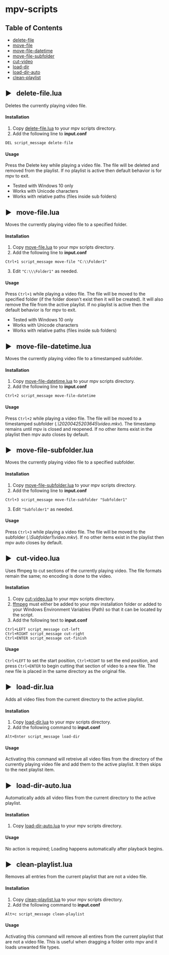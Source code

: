 
# mpv-scripts
## Table of Contents
* [delete-file](#%EF%B8%8F---delete-filelua)
* [move-file](#%EF%B8%8F---move-filelua)
* [move-file-datetime](#%EF%B8%8F---move-file-datetimelua)
* [move-file-subfolder](#%EF%B8%8F---move-file-subfolderlua)
* [cut-video](#%EF%B8%8F---cut-videolua)
* [load-dir](#%EF%B8%8F---load-dirlua)
* [load-dir-auto](#%EF%B8%8F---load-dir-autolua)
* [clean-playlist](#%EF%B8%8F---clean-playlistlua)
##  ▶️  &nbsp; delete-file.lua
Deletes the currently playing video file.
#### Installation
1. Copy [delete-file.lua](delete-file.lua) to your mpv scripts directory.
2. Add the following line to **input.conf**
```
DEL script_message delete-file
```
#### Usage
Press the Delete key while playing a video file. The file will be deleted and removed from the playlist. If no playlist is active then default behavior is for mpv to exit.
* Tested with Windows 10 only
* Works with Unicode characters
* Works with relative paths (files inside sub folders)

## ▶️  &nbsp; move-file.lua
Moves the currently playing video file to a specified folder.
#### Installation
1. Copy [move-file.lua](move-file.lua) to your mpv scripts directory.
2. Add the following line to **input.conf**
```
Ctrl+1 script_message move-file "C:\\Folder1"
```
3. Edit ```"C:\\\Folder1"``` as needed.
#### Usage
Press ```Ctrl+1``` while playing a video file. The file will be moved to the specified folder (if the folder doesn't exist then it will be created). It will also remove the file from the active playlist. If no playlist is active then the default behavior is for mpv to exit.
* Tested with Windows 10 only
* Works with Unicode characters
* Works with relative paths (files inside sub folders)  
## ▶️  &nbsp; move-file-datetime.lua
Moves the currently playing video file to a timestamped subfolder.
#### Installation
1. Copy [move-file-datetime.lua](move-file-datetime.lua) to your mpv scripts directory.
2. Add the following line to **input.conf**
```
Ctrl+2 script_message move-file-datetime
```
#### Usage
Press ```Ctrl+2``` while playing a video file. The file will be moved to a timestamped subfolder (*.\20200425203645\video.mkv*). The timestamp remains until mpv is closed and reopened. If no other items exist in the playlist then mpv auto closes by default.
## ▶️  &nbsp; move-file-subfolder.lua
Moves the currently playing video file to a specified subfolder.
#### Installation
1. Copy [move-file-subfolder.lua](move-file-subfolder.lua) to your mpv scripts directory.
2. Add the following line to **input.conf**
```
Ctrl+3 script_message move-file-subfolder "Subfolder1"
```
3. Edit ```"Subfolder1"``` as needed.
#### Usage
Press ```Ctrl+3``` while playing a video file. The file will be moved to the subfolder (*.\Subfolder1\video.mkv*). If no other items exist in the playlist then mpv auto closes by default.
## ▶️  &nbsp; cut-video.lua
Uses ffmpeg to cut sections of the currently playing video. The file formats remain the same; no encoding is done to the video.
#### Installation
1. Copy [cut-video.lua](cut-video.lua) to your mpv scripts directory.
2. [ffmpeg](https://www.ffmpeg.org/download.html) must either be added to your mpv installation folder or added to your Windows Environment Variables (Path) so that it can be located by the script.
3. Add the following text to **input.conf**
```
Ctrl+LEFT script_message cut-left
Ctrl+RIGHT script_message cut-right
Ctrl+ENTER script_message cut-finish
```
#### Usage
```Ctrl+LEFT``` to set the start position, ```Ctrl+RIGHT``` to set the end position, and press ```Ctrl+ENTER``` to begin cutting that section of video to a new file. The new file is placed in the same directory as the original file.
## ▶️  &nbsp; load-dir.lua
Adds all video files from the current directory to the active playlist.
#### Installation
1. Copy [load-dir.lua](load-dir.lua) to your mpv scripts directory.
2. Add the following command to **input.conf**
```
Alt+Enter script_message load-dir
```
#### Usage
Activating this command will retreive all video files from the directory of the currently playing video file and add them to the active playlist. It then skips to the next playlist item.
## ▶️  &nbsp; load-dir-auto.lua
Automatically adds all video files from the current directory to the active playlist.
#### Installation
1. Copy [load-dir-auto.lua](load-dir-auto.lua) to your mpv scripts directory.
#### Usage
No action is required; Loading happens automatically after playback begins. 
## ▶️  &nbsp; clean-playlist.lua
Removes all entries from the current playlist that are not a video file.
#### Installation
1. Copy [clean-playlist.lua](clean-playlist.lua) to your mpv scripts directory.
2. Add the following command to **input.conf**
```
Alt+c script_message clean-playlist
```
#### Usage
Activating this command will remove all entires from the current playlist that are not a video file. This is useful when dragging a folder onto mpv and it loads unwanted file types.
